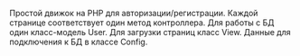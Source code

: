 Простой движок на PHP для авторизации/регистрации.
Каждой странице соответствует один метод контроллера.
Для работы с БД один класс-модель User.
Для загрузки страниц класс View.
Данные для подключения к БД в классе Config.

